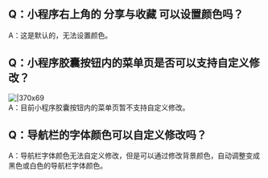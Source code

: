 
## Q：小程序右上角的 分享与收藏 可以设置颜色吗？
A：这是默认的，无法设置颜色。

## Q：小程序胶囊按钮内的菜单页是否可以支持自定义修改？
![|370x69](https://cdn.nlark.com/yuque/0/2021/png/179989/1624617367394-100b8dce-04ba-409c-80cc-fedb344fd983.png#align=left&display=inline&height=69&margin=%5Bobject%20Object%5D&name=1024w_1024h_1l.png&originHeight=69&originWidth=370&size=18418&status=done&style=none&width=370)<br />A：目前小程序胶囊按钮内的菜单页暂不支持自定义修改。

## Q：导航栏的字体颜色可以自定义修改吗？ 
A：导航栏字体颜色无法自定义修改，但是可以通过修改背景颜色，自动调整变成黑色或白色的导航栏字体颜色。
